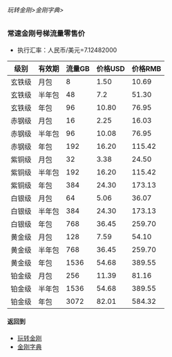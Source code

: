 ###### 玩转金刚>金刚字典>
### 常速金刚号梯流量零售价

- 执行汇率：人民币/美元=7.12482000

|级别|有效期|流量GB|价格USD|价格RMB|
|------| ------| ------| ------|------| 
|玄铁级 |月包    |8|1.50|10.69|
|玄铁级 |半年包  |48|7.2|51.30| 
|玄铁级 |年包    |96|10.80|76.95| 
|赤钢级 |月包    |16|2.25|16.03|
|赤钢级 |半年包  |96|10.08|76.95|
|赤钢级 |年包    |192|16.20|115.42|
|紫铜级 |月包    |32|3.38|24.50|
|紫铜级 |半年包  |192|16.20|115.42|
|紫铜级 |年包    |384|24.30|173.13|
|白银级 |月包    |64|5.06|36.07|
|白银级 |半年包  |384|24.30|173.13|
|白银级 |年包   |768|36.45|259.70|
|黄金级 |月包   |128|7.59|54.10|
|黄金级 |半年包 |768|36.45|259.70|
|黄金级 |年包   |1536|54.68|389.55|
|铂金级 |月包   |256|11.39|81.16|
|铂金级 |半年包 |1536|54.68|389.55|
|铂金级 |年包   |3072|82.01|584.32|






#### 返回到
- [玩转金刚](https://github.com/a2zitpro/web/blob/master/LadderFree/A.md)
- [金刚字典](https://github.com/a2zitpro/web/blob/master/LadderFree/kkDictionary/KKDictionary.md)
